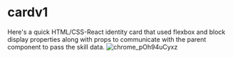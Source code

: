 # cardv1
Here's a quick HTML/CSS-React identity card that used flexbox and block display properties along with props to communicate with the parent component to pass the skill data.
![chrome_pOh94uCyxz](https://github.com/polarbeerd/cardv1/assets/76842287/11cef0de-5758-4fcf-8b5b-f68a354e815d)
